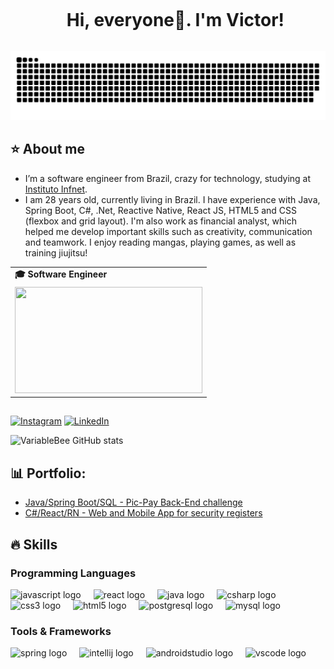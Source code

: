 <div id="user-content-toc">
  <ul align="center">
    <summary><h1 style="display: inline-block">Hi, everyone👋. I'm Victor!</h1></summary>
</div>

<div align="center">
  <img  src="https://github.com/1999AZZAR/1999AZZAR/blob/main/resources/img/grid-snake.svg"
       alt="snake" /></a>
</div>

<!-- Dropdown -->
## ⭐️ About me

  - I’m a software engineer from Brazil, crazy for technology, studying at <a href="https://www.infnet.edu.br/infnet/home/">Instituto Infnet</a>.  
  - I am 28 years old, currently living in Brazil. I have experience with Java, Spring Boot, C#, .Net, Reactive Native, React JS, HTML5 and CSS (flexbox and grid layout). I'm also work as financial analyst, which helped me develop important skills such as creativity, communication and teamwork. I enjoy reading mangas, playing games, as well as training jiujitsu!

<div align="center">
  <table>
    <tr>
      <td><b>🎓 Software Engineer</b></td>
    </tr>
    <tr>
      <td><img src="https://media4.giphy.com/media/PiuL0MyzhlQv9fkNrY/200.gif?cid=ecf05e47sccw2v67rwyh9phr7w613ij38xsg682t004tt9kj&ep=v1_gifs_search&rid=200.gif&ct=g" width="300px" height="170px"></td>
    </tr>
  </table>
</div>

##
<!-- Links -->
[![Instagram](https://img.shields.io/badge/Instagram-E4405F?style=for-the-badge&logo=instagram&logoColor=white)](https://www.instagram.com/victorpaivavianna/?next=%2F)
[![LinkedIn](https://img.shields.io/badge/LinkedIn-0077B5?style=for-the-badge&logo=linkedin&logoColor=white)](https://www.linkedin.com/in/viannapaivavictor/)

<!-- GithubStats -->
![VariableBee GitHub stats](https://github-readme-stats.vercel.app/api?username=viannapvictor&show_icons=true&theme=dracula)

<!-- Portfolio -->

## 📊 Portfolio:
* [Java/Spring Boot/SQL - Pic-Pay Back-End challenge](https://github.com/viannapvictor/AppSimpleBank)
* [C#/React/RN - Web and Mobile App for security registers](https://github.com/viannapvictor/slogs-project)


## 🔥 Skills
<!-- Skills: Programming Languages -->
<div style="flex-basis: 48%;">
  <h3>Programming Languages</h3>
  <img src="https://cdn.jsdelivr.net/gh/devicons/devicon/icons/javascript/javascript-original.svg" height="40" alt="javascript logo"  />
  <img width="12" />
  <img src="https://cdn.jsdelivr.net/gh/devicons/devicon/icons/react/react-original.svg" height="40" alt="react logo"  />
  <img width="12" />
  <img src="https://cdn.jsdelivr.net/gh/devicons/devicon/icons/java/java-original.svg" height="40" alt="java logo"  />
  <img width="12" />
  <img src="https://cdn.jsdelivr.net/gh/devicons/devicon/icons/csharp/csharp-original.svg" height="40" alt="csharp logo"  />
  <img width="12" />
  <img src="https://cdn.jsdelivr.net/gh/devicons/devicon/icons/css3/css3-original.svg" height="40" alt="css3 logo"  />
  <img width="12" />
  <img src="https://cdn.jsdelivr.net/gh/devicons/devicon/icons/html5/html5-original.svg" height="40" alt="html5 logo"  />
  <img width="12" />
  <img src="https://cdn.jsdelivr.net/gh/devicons/devicon/icons/postgresql/postgresql-original.svg" height="40" alt="postgresql logo"  />
  <img width="12" />
  <img src="https://cdn.jsdelivr.net/gh/devicons/devicon/icons/mysql/mysql-original.svg" height="40" alt="mysql logo"  />
</div>
  
  <!-- Skills: Tools & Frameworks -->
<div style="flex-basis: 48%;">
  <h3>Tools & Frameworks</h3>
  <img src="https://cdn.jsdelivr.net/gh/devicons/devicon/icons/spring/spring-original.svg" height="40" alt="spring logo"  />
  <img width="12" />
  <img src="https://cdn.jsdelivr.net/gh/devicons/devicon/icons/intellij/intellij-original.svg" height="40" alt="intellij logo"  />
  <img width="12" />
  <img src="https://cdn.jsdelivr.net/gh/devicons/devicon/icons/androidstudio/androidstudio-original.svg" height="40" alt="androidstudio logo"  />
  <img width="12" />
  <img src="https://cdn.jsdelivr.net/gh/devicons/devicon/icons/vscode/vscode-original.svg" height="40" alt="vscode logo"  />
</div>

